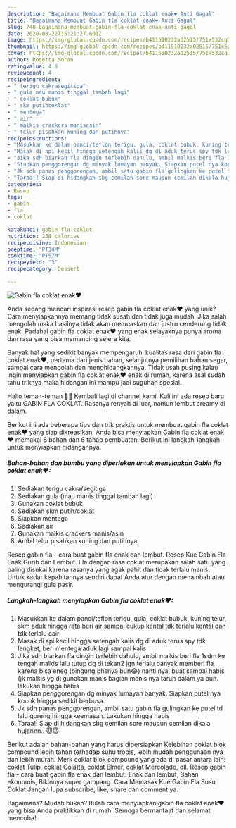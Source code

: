 ```yaml
---
description: "Bagaimana Membuat Gabin fla coklat enak❤ Anti Gagal"
title: "Bagaimana Membuat Gabin fla coklat enak❤ Anti Gagal"
slug: 748-bagaimana-membuat-gabin-fla-coklat-enak-anti-gagal
date: 2020-08-22T15:21:27.601Z
image: https://img-global.cpcdn.com/recipes/b411510232a02515/751x532cq70/gabin-fla-coklat-enak❤-foto-resep-utama.jpg
thumbnail: https://img-global.cpcdn.com/recipes/b411510232a02515/751x532cq70/gabin-fla-coklat-enak❤-foto-resep-utama.jpg
cover: https://img-global.cpcdn.com/recipes/b411510232a02515/751x532cq70/gabin-fla-coklat-enak❤-foto-resep-utama.jpg
author: Rosetta Moran
ratingvalue: 4.8
reviewcount: 4
recipeingredient:
- " terigu cakrasegitiga"
- " gula mau manis tinggal tambah lagi"
- " coklat bubuk"
- " skm putihcoklat"
- " mentega"
- " air"
- " malkis crackers manisasin"
- " telur pisahkan kuning dan putihnya"
recipeinstructions:
- "Masukkan ke dalam panci/teflon terigu, gula, coklat bubuk, kuning telur, skm aduk hingga rata beri air sampai cukup kental tdk terlalu kental dan tdk terlalu cair"
- "Masak di api kecil hingga setengah kalis dg di aduk terus spy tdk lengket, beri mentega aduk lagi sampai kalis"
- "Jika sdh biarkan fla dingin terlebih dahulu, ambil malkis beri fla 1sdm ke tengah malkis lalu tutup dg di tekan2 jgn terlalu banyak memberi fla karena bisa eneg (bingung bhsnya bun😂) nanti nya, buat sampai habis (jk malkis yg di gunakan manis bagian manis nya taruh dalam ya bun. lakukan hingga habis"
- "Siapkan penggorengan dg minyak lumayan banyak. Siapkan putel nya kocok hingga sedikit berbusa."
- "Jk sdh panas penggorengan, ambil satu gabin fla gulingkan ke putel td lalu goreng hingga keemasan. Lakukan hingga habis"
- "Taraa!! Siap di hidangkan sbg cemilan sore maupun cemilan dikala hujannn.. 😇😇"
categories:
- Resep
tags:
- gabin
- fla
- coklat

katakunci: gabin fla coklat 
nutrition: 258 calories
recipecuisine: Indonesian
preptime: "PT34M"
cooktime: "PT57M"
recipeyield: "3"
recipecategory: Dessert

---
```



![Gabin fla coklat enak❤](https://img-global.cpcdn.com/recipes/b411510232a02515/751x532cq70/gabin-fla-coklat-enak❤-foto-resep-utama.jpg)

Anda sedang mencari inspirasi resep gabin fla coklat enak❤ yang unik? Cara menyiapkannya memang tidak susah dan tidak juga mudah. Jika salah mengolah maka hasilnya tidak akan memuaskan dan justru cenderung tidak enak. Padahal gabin fla coklat enak❤ yang enak selayaknya punya aroma dan rasa yang bisa memancing selera kita.

Banyak hal yang sedikit banyak mempengaruhi kualitas rasa dari gabin fla coklat enak❤, pertama dari jenis bahan, selanjutnya pemilihan bahan segar, sampai cara mengolah dan menghidangkannya. Tidak usah pusing kalau ingin menyiapkan gabin fla coklat enak❤ enak di rumah, karena asal sudah tahu triknya maka hidangan ini mampu jadi suguhan spesial.

Hallo teman-teman 👋🏻 Kembali lagi di channel kami. Kali ini ada resep baru yaitu GABIN FLA COKLAT. Rasanya renyah di luar, namun lembut creamy di dalam.


Berikut ini ada beberapa tips dan trik praktis untuk membuat gabin fla coklat enak❤ yang siap dikreasikan. Anda bisa menyiapkan Gabin fla coklat enak❤ memakai 8 bahan dan 6 tahap pembuatan. Berikut ini langkah-langkah untuk menyiapkan hidangannya.

<!--inarticleads1-->

##### Bahan-bahan dan bumbu yang diperlukan untuk menyiapkan Gabin fla coklat enak❤:

1. Sediakan  terigu cakra/segitiga
1. Sediakan  gula (mau manis tinggal tambah lagi)
1. Gunakan  coklat bubuk
1. Sediakan  skm putih/coklat
1. Siapkan  mentega
1. Sediakan  air
1. Gunakan  malkis crackers manis/asin
1. Ambil  telur pisahkan kuning dan putihnya


Resep gabin fla - cara buat gabin fla enak dan lembut. Resep Kue Gabin Fla Enak Gurih dan Lembut. Fla dengan rasa coklat merupakan salah satu yang paling disukai karena rasanya yang agak pahit dan tidak terlalu manis. Untuk kadar kepahitannya sendiri dapat Anda atur dengan menambah atau mengurangi gula pasir. 

<!--inarticleads2-->

##### Langkah-langkah menyiapkan Gabin fla coklat enak❤:

1. Masukkan ke dalam panci/teflon terigu, gula, coklat bubuk, kuning telur, skm aduk hingga rata beri air sampai cukup kental tdk terlalu kental dan tdk terlalu cair
1. Masak di api kecil hingga setengah kalis dg di aduk terus spy tdk lengket, beri mentega aduk lagi sampai kalis
1. Jika sdh biarkan fla dingin terlebih dahulu, ambil malkis beri fla 1sdm ke tengah malkis lalu tutup dg di tekan2 jgn terlalu banyak memberi fla karena bisa eneg (bingung bhsnya bun😂) nanti nya, buat sampai habis (jk malkis yg di gunakan manis bagian manis nya taruh dalam ya bun. lakukan hingga habis
1. Siapkan penggorengan dg minyak lumayan banyak. Siapkan putel nya kocok hingga sedikit berbusa.
1. Jk sdh panas penggorengan, ambil satu gabin fla gulingkan ke putel td lalu goreng hingga keemasan. Lakukan hingga habis
1. Taraa!! Siap di hidangkan sbg cemilan sore maupun cemilan dikala hujannn.. 😇😇


Berikut adalah bahan-bahan yang harus dipersiapkan Kelebihan coklat blok compound lebih tahan terhadap suhu tropis, lebih mudah penggunaan nya dan lebih murah. Merk coklat blok compound yang ada di pasar antara lain: coklat Tulip, coklat Colatta, coklat Elmer, coklat Mercolade, dll. Resep gabin fla - cara buat gabin fla enak dan lembut. Enak dan lembut, Bahan ekonomis, Bikinnya super gampang. Cara Memasak Kue Gabin Fla Susu Coklat Jangan lupa subscribe, like, share dan comment ya. 

Bagaimana? Mudah bukan? Itulah cara menyiapkan gabin fla coklat enak❤ yang bisa Anda praktikkan di rumah. Semoga bermanfaat dan selamat mencoba!

